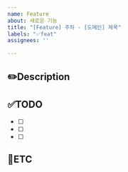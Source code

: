 ```yaml
---
name: Feature
about: 새로운 기능
title: "[Feature] 주차 - [도메인] 제목"
labels: "✅feat"
assignees: ''

---
```


✏️Description
-
<!--작업사항을 입력해주세요-->

✅TODO
-
- [ ] <!--todo-->
- [ ] <!--todo-->
- [ ] <!--todo-->

🐾ETC
-
